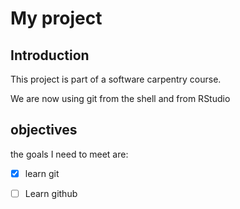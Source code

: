 
# My project 

## Introduction

This project is part of a software carpentry course. 

We are now using git from the shell and from RStudio

## objectives

the goals I need to meet are:

- [x] learn git
- [ ] Learn github


